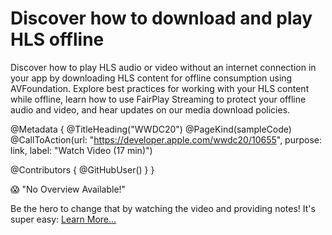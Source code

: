 # Discover how to download and play HLS offline

Discover how to play HLS audio or video without an internet connection in your app by downloading HLS content for offline consumption using AVFoundation. Explore best practices for working with your HLS content while offline, learn how to use FairPlay Streaming to protect your offline audio and video, and hear updates on our media download policies.

@Metadata {
   @TitleHeading("WWDC20")
   @PageKind(sampleCode)
   @CallToAction(url: "https://developer.apple.com/wwdc20/10655", purpose: link, label: "Watch Video (17 min)")

   @Contributors {
      @GitHubUser(<replace this with your GitHub handle>)
   }
}

😱 "No Overview Available!"

Be the hero to change that by watching the video and providing notes! It's super easy:
 [Learn More…](https://wwdcnotes.github.io/WWDCNotes/documentation/wwdcnotes/contributing)
